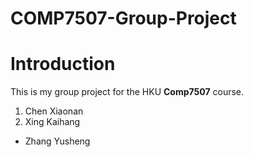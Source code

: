 COMP7507-Group-Project
======================

# Introduction
This is my group project for the HKU **Comp7507** course. 

1. Chen Xiaonan
2. Xing Kaihang

* Zhang Yusheng

